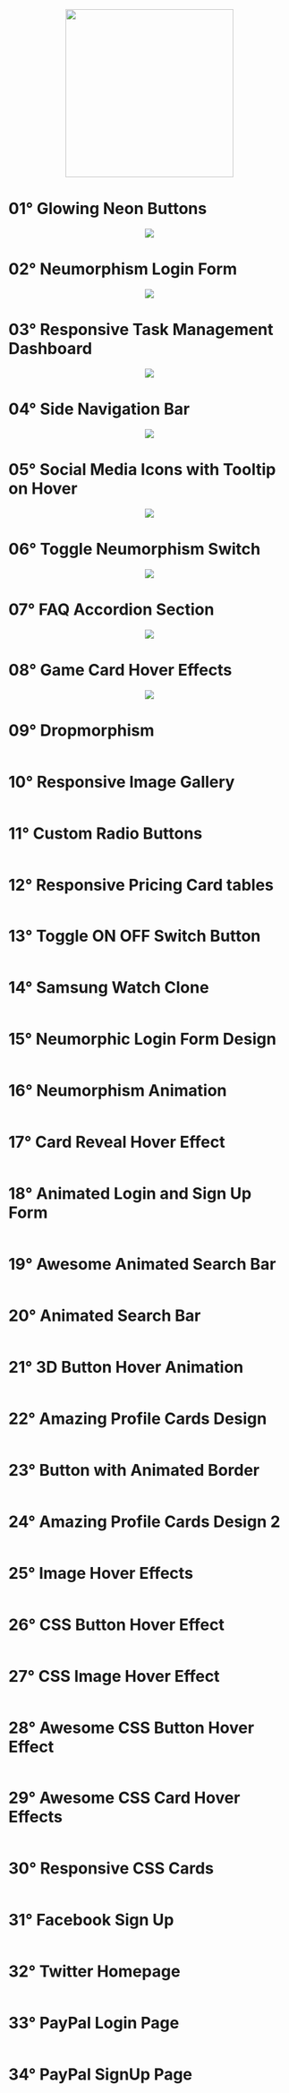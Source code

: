 <div align="center">
  <img src="https://user-images.githubusercontent.com/67304453/147499611-0facc17f-37d0-4d92-8531-93008967ce11.png" width="300" >
</div>

<h1>01° Glowing Neon Buttons</h1>

<div align="center">  
  <img src="https://user-images.githubusercontent.com/67304453/173468296-53248b0f-134d-448f-82a3-2fc08081c5a4.gif" />
</div>

<h1>02° Neumorphism Login Form</h1>

<div align="center">  
  <img src="https://user-images.githubusercontent.com/67304453/173685504-13bf7036-f2a6-4c34-8aec-72cf12e61813.gif" />
</div>

<h1>03° Responsive Task Management Dashboard</h1>

<div align="center">  
  <img src="https://user-images.githubusercontent.com/67304453/173686054-8fe2f5ff-c24a-430d-95e2-6cfc6212b35a.gif" />
</div>

<h1>04° Side Navigation Bar</h1>

<div align="center">  
  <img src="https://user-images.githubusercontent.com/67304453/173961484-8a530e27-5059-4180-9be7-4f401badefd0.gif" />
</div>

<h1>05° Social Media Icons with Tooltip on Hover</h1>

<div align="center">  
  <img src="https://user-images.githubusercontent.com/67304453/174823632-a1460772-7b44-4ab3-a0f4-7adea35ae130.gif" />
</div>

<h1>06° Toggle Neumorphism Switch</h1>

<div align="center">  
  <img src="https://user-images.githubusercontent.com/67304453/181060964-b12fad9c-a041-4013-ab4e-3a3f029d7da9.gif" />
</div>

<h1>07° FAQ Accordion Section</h1>

<div align="center">  
  <img src="https://user-images.githubusercontent.com/67304453/181061166-d78e18eb-88a3-48a1-b310-b55e3fab499f.gif" />
</div>

<h1>08° Game Card Hover Effects</h1>

<div align="center">  
  <img src="https://user-images.githubusercontent.com/67304453/181242839-5b275e92-03e1-477a-aafe-1097f3140374.gif" />
</div>
  
<h1>09° Dropmorphism</h1>

<div align="center">  
  <img src="" />
</div>

<h1>10° Responsive Image Gallery</h1>

<div align="center">  
  <img src="" />
</div>

<h1>11° Custom Radio Buttons</h1>

<div align="center">  
  <img src="" />
</div>
 
<h1>12° Responsive Pricing Card tables</h1>

<div align="center">  
  <img src="" />
</div>
  
<h1>13° Toggle ON OFF Switch Button</h1> 

<div align="center">  
  <img src="" />
</div>

<h1>14° Samsung Watch Clone</h1> 

<div align="center">  
  <img src="" />
</div>
  
<h1>15° Neumorphic Login Form Design</h1>

<div align="center">  
  <img src="" />
</div>
 
<h1>16° Neumorphism Animation</h1>  
  
  <div align="center">  
  <img src="" />
</div>
  
<h1>17° Card Reveal Hover Effect</h1>  
  
  <div align="center">  
  <img src="" />
</div>
  
<h1>18° Animated Login and Sign Up Form</h1>
  
  <div align="center">  
  <img src="" />
</div>
  
<h1>19° Awesome Animated Search Bar</h1>

<div align="center">  
  <img src="" />
</div>

<h1>20° Animated Search Bar</h1>

<div align="center">  
  <img src="" />
</div>

<h1>21° 3D Button Hover Animation</h1>

<div align="center">  
  <img src="" />
</div>

<h1>22° Amazing Profile Cards Design</h1>  
 
 <div align="center">  
  <img src="" />
</div>
 
<h1>23° Button with Animated Border</h1>

<div align="center">  
  <img src="" />
</div>

<h1>24° Amazing Profile Cards Design 2</h1>

<div align="center">  
  <img src="" />
</div>

<h1>25° Image Hover Effects</h1>

<div align="center">  
  <img src="" />
</div>

<h1>26° CSS Button Hover Effect</h1>

<div align="center">  
  <img src="" />
</div>

<h1>27° CSS Image Hover Effect</h1>

<div align="center">  
  <img src="" />
</div>

<h1>28° Awesome CSS Button Hover Effect</h1>

<div align="center">  
  <img src="" />
</div>

<h1>29° Awesome CSS Card Hover Effects</h1>

<div align="center">  
  <img src="" />
</div>

<h1>30° Responsive CSS Cards</h1>

<div align="center">  
  <img src="" />
</div>

<h1>31° Facebook Sign Up</h1>

<div align="center">  
  <img src="" />
</div>

<h1>32° Twitter Homepage</h1>

<div align="center">  
  <img src="" />
</div>

<h1>33° PayPal Login Page</h1>

<div align="center">  
  <img src="" />
</div>

<h1>34° PayPal SignUp Page</h1>

<div align="center">  
  <img src="" />
</div>
